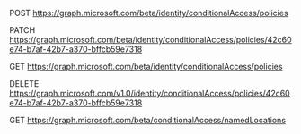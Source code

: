 POST https://graph.microsoft.com/beta/identity/conditionalAccess/policies

PATCH https://graph.microsoft.com/beta/identity/conditionalAccess/policies/42c60e74-b7af-42b7-a370-bffcb59e7318

GET https://graph.microsoft.com/beta/identity/conditionalAccess/policies

DELETE https://graph.microsoft.com/v1.0/identity/conditionalAccess/policies/42c60e74-b7af-42b7-a370-bffcb59e7318

GET https://graph.microsoft.com/beta/conditionalAccess/namedLocations


